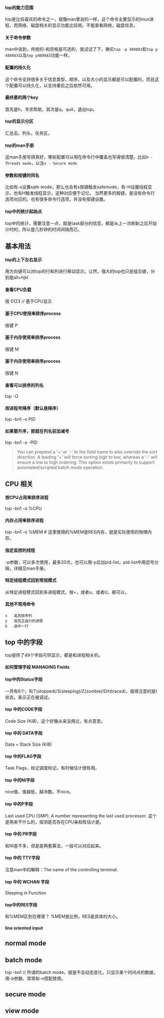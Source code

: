 #### top的能力范围
top是比较喜欢的命令之一，就像man里说的一样，这个命令主要显示的linux进程，而网络、磁盘相关的显示功能比较弱，不能查看网络，磁盘信息。

#### 关于命令参数
man中说到，传统的-和空格是可选的，我试试了下，确实`top -p 489883`和`top p 489883`以及`top p489883`功能一样。

#### 配置的持久化
这个命令支持很多关于信息类型，顺序，以及大小的显示都是可以配置的，而且这个配置可以持久化，以支持重启之后依然可用。

#### 最终要的两个key
首先是h，寻求帮助，其次是q，quit，退出top。

#### top的显示分区
汇总去，列头，任务区。

#### top的man手册
这man手册写得真好，哪些配置可以用在命令行中覆盖也写得很清楚。比如`H - Threads mode`，以及`s - Secure mode`

#### 参数和按键的同名
比如有-s设置safe mode，那么也会有s按键触发safemode，有-H设置线程显示，也有H触发线程显示，这种对应便于记忆。
当然更多的按键，是没有命令行选项对应的。也有很多命令行选项，并没有按键设置。

#### top中的统计起始点
top中的统计，需要注意一点，就是task部分的信息，都是从上一次刷新之后开始计时的，所以是几秒钟的时间间隔而已。

## 基本用法
#### top的上下左右显示
用方向键可以对top的行和列进行移动显示。让然，强大的top也只是组合键，分别是alt+hjkl

#### 查看CPU负载
按 0123 // 基于CPU显示

#### 基于CPU使用率排序process
按键 P 

#### 基于内存使用率排序process
按键 M

#### 基于内存使用率排序process
按键 N


#### 查看可以排序的列名
top -O

#### 按进程号降序（默认是降序）
top -bn1 -o PID

#### 如果要升序，那就在列名前加减号
top -bn1 -o -PID
> You can prepend a '+' or `-' to the field name to also override the sort direction.
> A leading '+' will force sorting high to low, whereas a '-' will ensure a low to high ordering.
> This option exists primarily to support automated/scripted batch mode operation.

## CPU 相关
#### 按CPU占用率排序进程
top -bn1 -o %CPU

#### 内存占用率排序进程
top -bn1 -o %MEM  # 这里使用的%MEM是RES内存，就是实际使用的物理内存。

#### 指定监控的线程
-p参数，可以多次使用，最多20次，也可以用-p后加pid-list，pid-list中用逗号分隔，详细见man手册。

#### 特定线程模式回到常规模式
从特定进程模式回到多进程模式，按=，或者u，或者U，都可以。

#### 其他不常用命令
```
x	高亮排序列
y	高亮正运行的进程
b	选中一行
```

## top 中的字段
top提供了49个字段可供显示，都是和进程相关的。

#### 如何管理字段 MANAGING Fields

#### top中的Status字段
一共有6个，R/T(stopped)/S(sleeping)/Z(zombie)/D/t(traced)，值得注意的是t状态，表示正在被调试。

#### top 中的CODE字段
Code Size (KiB)，这个好像从来没用过，有点意思。

#### top 中的 DATA字段
Data + Stack Size (KiB)

#### top 中的FLAG字段
Task Flags，标记调度标记，有时候估计很有用。

#### top 中的NI字段
nice值，值越低，越冷酷，不nice。

#### top 中的P字段
Last used CPU (SMP), A number representing the last used processor. 这个是用来干什么的，探测是否存在CPU亲和性估计是。

#### top 中的 PR字段
和NI差不多，但是是两套算法，一般可以对应起来。

#### top 中的 TTY字段
注意man中的解释：The  name  of the controlling terminal. 

#### top 中的 WCHAN 字段
Sleeping in Function

#### top中的RES字段
和%MEM区别在哪里？ %MEM是比例，RES是具体的大小。

#### line oriented input

## normal mode
## batch mode
top -bn1 // 所谓的batch mode，就是不会动态变化，只显示某个时间点的数据，用-b参数。常常和-n搭配使用。

## secure mode

## view  mode
